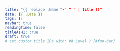 ```yaml
---
title: "{{ replace .Name "-" " " | title }}"
date: {{ .Date }}
tags: []
navbar: true
readingTime: false
titleAsH1: true
draft: true
# set custom title IDs with: ## Level 2 {#foo-bar}
---
```

